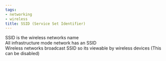 ```yaml
---
tags:
- networking
- wireless
title: SSID (Service Set Identifier)
---
```


SSID is the wireless networks name  
All infrastructure mode network has an SSID  
Wireless networks broadcast SSID so its viewable by wireless devices (This can be disabled)